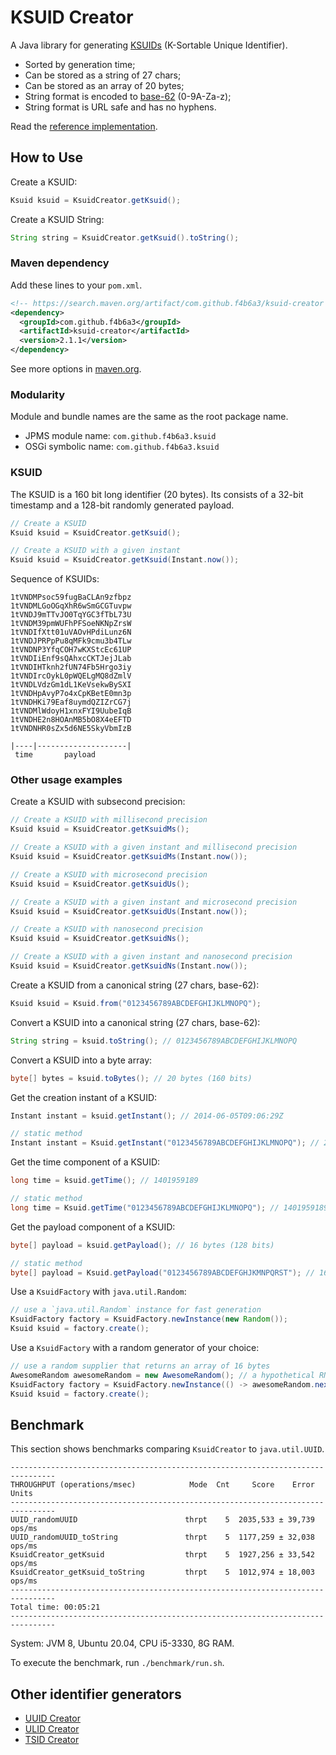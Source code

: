 KSUID Creator
======================================================

A Java library for generating [KSUIDs](https://segment.com/blog/a-brief-history-of-the-uuid) (K-Sortable Unique Identifier).

*   Sorted by generation time;
*   Can be stored as a string of 27 chars;
*   Can be stored as an array of 20 bytes;
*   String format is encoded to [base-62](https://en.wikipedia.org/wiki/Base62) (0-9A-Za-z);
*   String format is URL safe and has no hyphens.

Read the [reference implementation](https://github.com/segmentio/ksuid).

How to Use
------------------------------------------------------

Create a KSUID:

```java
Ksuid ksuid = KsuidCreator.getKsuid();
```

Create a KSUID String:

```java
String string = KsuidCreator.getKsuid().toString();
```

### Maven dependency

Add these lines to your `pom.xml`.

```xml
<!-- https://search.maven.org/artifact/com.github.f4b6a3/ksuid-creator -->
<dependency>
  <groupId>com.github.f4b6a3</groupId>
  <artifactId>ksuid-creator</artifactId>
  <version>2.1.1</version>
</dependency>
```

See more options in [maven.org](https://search.maven.org/artifact/com.github.f4b6a3/ksuid-creator).

### Modularity

Module and bundle names are the same as the root package name.

*   JPMS module name: `com.github.f4b6a3.ksuid`
*   OSGi symbolic name: `com.github.f4b6a3.ksuid`

### KSUID

The KSUID is a 160 bit long identifier (20 bytes). Its consists of a 32-bit timestamp and a 128-bit randomly generated payload.

```java
// Create a KSUID
Ksuid ksuid = KsuidCreator.getKsuid();
```

```java
// Create a KSUID with a given instant
Ksuid ksuid = KsuidCreator.getKsuid(Instant.now());
```

Sequence of KSUIDs:

```text
1tVNDMPsoc59fugBaCLAn9zfbpz
1tVNDMLGoOGqXhR6wSmGCGTuvpw
1tVNDJ9mTTvJO0TqYGC3fTbL73U
1tVNDM39pmWUFhPFSoeNKNpZrsW
1tVNDIfXtt01uVAOvHPdiLunz6N
1tVNDJPRPpPu8qMFk9cmu3b4TLw
1tVNDNP3YfqCOH7wKXStcEc61UP
1tVNDIiEnf9sQAhxcCKTJejJLab
1tVNDIHTknh2fUN74Fb5Hrgo3iy
1tVNDIrcOykL0pWQELgMQ8dZmlV
1tVNDLVdzGm1dL1KeVsekwBySXI
1tVNDHpAvyP7o4xCpKBetE0mn3p
1tVNDHKi79Eaf8uymdQZIZrCG7j
1tVNDMlWdoyH1xnxFYI9UubeIqB
1tVNDHE2n8HOAnMB5bO8X4eEFTD
1tVNDNHR0sZx5d6NE5SkyVbmIzB

|----|--------------------|
 time       payload
```

### Other usage examples

Create a KSUID with subsecond precision:

```java
// Create a KSUID with millisecond precision
Ksuid ksuid = KsuidCreator.getKsuidMs();
```

```java
// Create a KSUID with a given instant and millisecond precision
Ksuid ksuid = KsuidCreator.getKsuidMs(Instant.now());
```

```java
// Create a KSUID with microsecond precision
Ksuid ksuid = KsuidCreator.getKsuidUs();
```

```java
// Create a KSUID with a given instant and microsecond precision
Ksuid ksuid = KsuidCreator.getKsuidUs(Instant.now());
```

```java
// Create a KSUID with nanosecond precision
Ksuid ksuid = KsuidCreator.getKsuidNs();
```

```java
// Create a KSUID with a given instant and nanosecond precision
Ksuid ksuid = KsuidCreator.getKsuidNs(Instant.now());
```

Create a KSUID from a canonical string (27 chars, base-62):

```java
Ksuid ksuid = Ksuid.from("0123456789ABCDEFGHIJKLMNOPQ");
```

Convert a KSUID into a canonical string (27 chars, base-62):

```java
String string = ksuid.toString(); // 0123456789ABCDEFGHIJKLMNOPQ
```

Convert a KSUID into a byte array:

```java
byte[] bytes = ksuid.toBytes(); // 20 bytes (160 bits)
```

Get the creation instant of a KSUID:

```java
Instant instant = ksuid.getInstant(); // 2014-06-05T09:06:29Z
```

```java
// static method
Instant instant = Ksuid.getInstant("0123456789ABCDEFGHIJKLMNOPQ"); // 2014-06-05T09:06:29Z
```

Get the time component of a KSUID:

```java
long time = ksuid.getTime(); // 1401959189
```

```java
// static method
long time = Ksuid.getTime("0123456789ABCDEFGHIJKLMNOPQ"); // 1401959189
```

Get the payload component of a KSUID:

```java
byte[] payload = ksuid.getPayload(); // 16 bytes (128 bits)
```

```java
// static method
byte[] payload = Ksuid.getPayload("0123456789ABCDEFGHJKMNPQRST"); // 16 bytes (128 bits)
```

Use a `KsuidFactory` with `java.util.Random`:

```java
// use a `java.util.Random` instance for fast generation
KsuidFactory factory = KsuidFactory.newInstance(new Random());
Ksuid ksuid = factory.create();
```

Use a `KsuidFactory` with a random generator of your choice:

```java
// use a random supplier that returns an array of 16 bytes
AwesomeRandom awesomeRandom = new AwesomeRandom(); // a hypothetical RNG
KsuidFactory factory = KsuidFactory.newInstance(() -> awesomeRandom.nextBytes(Ksuid.PAYLOAD_BYTES));
Ksuid ksuid = factory.create();
```

Benchmark
------------------------------------------------------

This section shows benchmarks comparing `KsuidCreator` to `java.util.UUID`.

```
--------------------------------------------------------------------------------
THROUGHPUT (operations/msec)            Mode  Cnt     Score    Error   Units
--------------------------------------------------------------------------------
UUID_randomUUID                        thrpt    5  2035,533 ± 39,739  ops/ms
UUID_randomUUID_toString               thrpt    5  1177,259 ± 32,038  ops/ms
KsuidCreator_getKsuid                  thrpt    5  1927,256 ± 33,542  ops/ms
KsuidCreator_getKsuid_toString         thrpt    5  1012,974 ± 18,003  ops/ms
--------------------------------------------------------------------------------
Total time: 00:05:21
--------------------------------------------------------------------------------
```

System: JVM 8, Ubuntu 20.04, CPU i5-3330, 8G RAM.

To execute the benchmark, run `./benchmark/run.sh`.

Other identifier generators
------------------------------------------------------
*   [UUID Creator](https://github.com/f4b6a3/uuid-creator)
*   [ULID Creator](https://github.com/f4b6a3/ulid-creator)
*   [TSID Creator](https://github.com/f4b6a3/tsid-creator)
